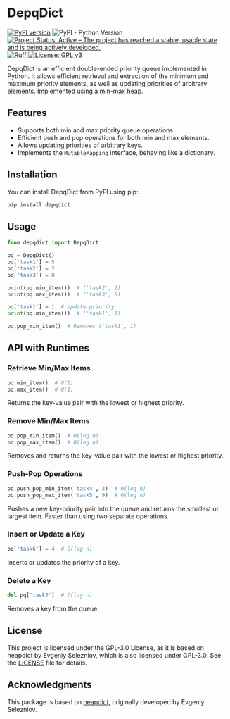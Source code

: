 # DepqDict

[![PyPI version](https://badge.fury.io/py/depqdict.svg)](https://badge.fury.io/py/depqdict)
![PyPI - Python Version](https://img.shields.io/pypi/pyversions/depqdict)
[![Project Status: Active – The project has reached a stable, usable state and is being actively developed.](https://www.repostatus.org/badges/latest/active.svg)](https://www.repostatus.org/#active)
[![Ruff](https://img.shields.io/endpoint?url=https://raw.githubusercontent.com/astral-sh/ruff/main/assets/badge/v2.json)](https://github.com/astral-sh/ruff)
[![License: GPL v3](https://img.shields.io/badge/License-GPLv3-blue.svg)](https://www.gnu.org/licenses/gpl-3.0)


DepqDict is an efficient double-ended priority queue implemented in Python. It allows efficient retrieval and extraction of the minimum and maximum priority elements, as well as updating priorities of arbitrary elements. Implemented using a
[min-max heap](https://en.wikipedia.org/wiki/Min-max_heap).

## Features

- Supports both min and max priority queue operations.
- Efficient push and pop operations for both min and max elements.
- Allows updating priorities of arbitrary keys.
- Implements the `MutableMapping` interface, behaving like a dictionary.

## Installation

You can install DepqDict from PyPI using pip:

```sh
pip install depqdict
```

## Usage

```python
from depqdict import DepqDict

pq = DepqDict()
pq['task1'] = 5
pq['task2'] = 2
pq['task3'] = 8

print(pq.min_item())  # ('task2', 2)
print(pq.max_item())  # ('task3', 8)

pq['task1'] = 1  # Update priority
print(pq.min_item())  # ('task1', 1)

pq.pop_min_item()  # Removes ('task1', 1)
```

## API with Runtimes

### Retrieve Min/Max Items

```python
pq.min_item()  # O(1)
pq.max_item()  # O(1)
```
Returns the key-value pair with the lowest or highest priority.

### Remove Min/Max Items

```python
pq.pop_min_item()  # O(log n)
pq.pop_max_item()  # O(log n)
```
Removes and returns the key-value pair with the lowest or highest priority.

### Push-Pop Operations

```python
pq.push_pop_min_item('task4', 3)  # O(log n)
pq.push_pop_max_item('task5', 9)  # O(log n)
```
Pushes a new key-priority pair into the queue and returns the smallest or largest item. Faster than using two separate operations.

### Insert or Update a Key

```python
pq['task6'] = 4  # O(log n)
```
Inserts or updates the priority of a key.

### Delete a Key

```python
del pq['task3']  # O(log n)
```
Removes a key from the queue.

## License

This project is licensed under the GPL-3.0 License, as it is based on heapdict by Evgeniy Selezniov, which is also licensed under GPL-3.0. See the [LICENSE](LICENSE) file for details.

## Acknowledgments

This package is based on [heapdict](https://github.com/nanouasyn/heapdict), originally developed by Evgeniy Selezniov.

